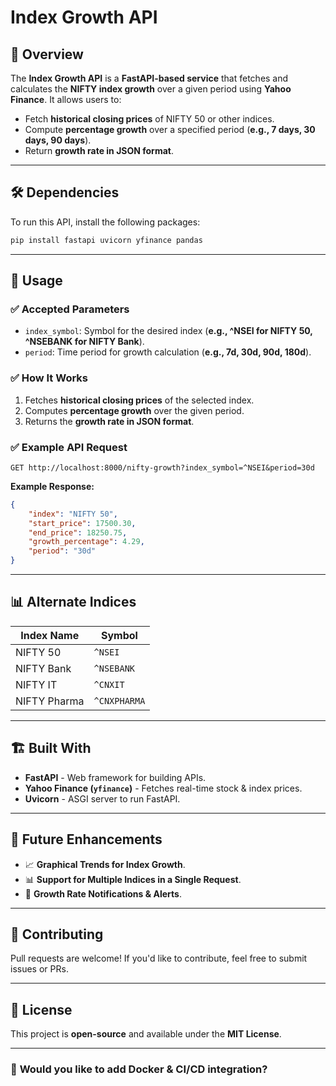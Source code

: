 # Index Growth API

## 📌 Overview
The **Index Growth API** is a **FastAPI-based service** that fetches and calculates the **NIFTY index growth** over a given period using **Yahoo Finance**. It allows users to:
- Fetch **historical closing prices** of NIFTY 50 or other indices.
- Compute **percentage growth** over a specified period (**e.g., 7 days, 30 days, 90 days**).
- Return **growth rate in JSON format**.

---

## 🛠 Dependencies
To run this API, install the following packages:
```bash
pip install fastapi uvicorn yfinance pandas
```

---

## 🚀 Usage
### ✅ **Accepted Parameters**
- `index_symbol`: Symbol for the desired index (**e.g., ^NSEI for NIFTY 50, ^NSEBANK for NIFTY Bank**).
- `period`: Time period for growth calculation (**e.g., 7d, 30d, 90d, 180d**).

### ✅ **How It Works**
1. Fetches **historical closing prices** of the selected index.
2. Computes **percentage growth** over the given period.
3. Returns the **growth rate in JSON format**.

### ✅ **Example API Request**
```http
GET http://localhost:8000/nifty-growth?index_symbol=^NSEI&period=30d
```

**Example Response:**
```json
{
    "index": "NIFTY 50",
    "start_price": 17500.30,
    "end_price": 18250.75,
    "growth_percentage": 4.29,
    "period": "30d"
}
```

---

## 📊 Alternate Indices
| **Index Name**  | **Symbol**  |
|----------------|------------|
| NIFTY 50      | `^NSEI`     |
| NIFTY Bank    | `^NSEBANK`  |
| NIFTY IT      | `^CNXIT`    |
| NIFTY Pharma  | `^CNXPHARMA` |

---

## 🏗 Built With
- **FastAPI** - Web framework for building APIs.
- **Yahoo Finance (`yfinance`)** - Fetches real-time stock & index prices.
- **Uvicorn** - ASGI server to run FastAPI.

---

## 📌 Future Enhancements
- 📈 **Graphical Trends for Index Growth**.
- 📊 **Support for Multiple Indices in a Single Request**.
- 🔔 **Growth Rate Notifications & Alerts**.

---

## 🤝 Contributing
Pull requests are welcome! If you'd like to contribute, feel free to submit issues or PRs.

---

## 📜 License
This project is **open-source** and available under the **MIT License**.

---

### 🚀 **Would you like to add Docker & CI/CD integration?**

